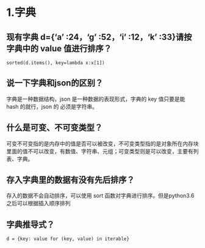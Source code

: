 # 1.字典

## 现有字典 d={‘a’ :24，‘g’ :52，‘i’ :12，‘k’ :33}请按字典中的 value 值进行排序？

`sorted(d.items(), key=lambda x:x[1])`

## 说一下字典和json的区别？

字典是一种数据结构，json 是一种数据的表现形式，字典的 key 值只要是能 hash 的就行，json 的 必须是字符串。

## 什么是可变、不可变类型？

可变不可变指的是内存中的值是否可以被改变，不可变类型指的是对象所在内存块里面的值不可以改变，有数值、字符串、元组；可变类型则是可以改变，主要有列表、字典。

## 存入字典里的数据有没有先后排序？

存入的数据不会自动排序，可以使用 sort 函数对字典进行排序。但是python3.6之后可以根据插入顺序排列

## 字典推导式？

`d = {key: value for (key, value) in iterable}`



